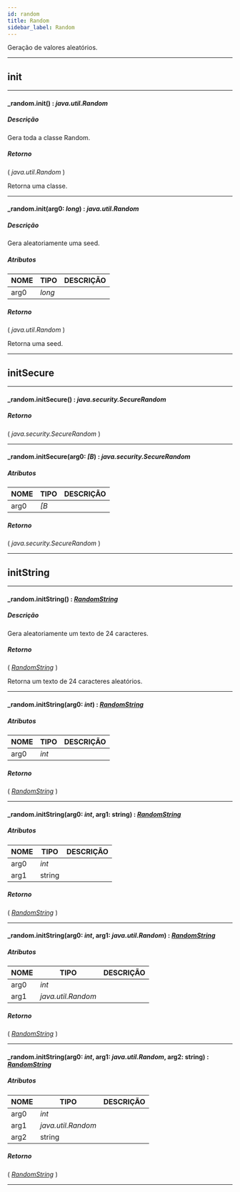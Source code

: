 ```yaml
---
id: random
title: Random
sidebar_label: Random
---
```


Geração de valores aleatórios.

---

## init

---

#### _random.init() : _java.util.Random_
##### Descrição

Gera toda a classe Random.

##### Retorno

( _java.util.Random_ )

Retorna uma classe.

---

#### _random.init(arg0: _long_) : _java.util.Random_
##### Descrição

Gera aleatoriamente uma seed.

##### Atributos

| NOME | TIPO | DESCRIÇÃO |
|---|---|---|
| arg0 | _long_ |   |

##### Retorno

( _java.util.Random_ )

Retorna uma seed.

---

## initSecure

---

#### _random.initSecure() : _java.security.SecureRandom_
##### Retorno

( _java.security.SecureRandom_ )


---

#### _random.initSecure(arg0: _[B_) : _java.security.SecureRandom_
##### Atributos

| NOME | TIPO | DESCRIÇÃO |
|---|---|---|
| arg0 | _[B_ |   |

##### Retorno

( _java.security.SecureRandom_ )


---

## initString

---

#### _random.initString() : _[RandomString](../../objects/RandomString)_
##### Descrição

Gera aleatoriamente um texto de 24 caracteres.

##### Retorno

( _[RandomString](../../objects/RandomString)_ )

Retorna um texto de 24 caracteres aleatórios.

---

#### _random.initString(arg0: _int_) : _[RandomString](../../objects/RandomString)_
##### Atributos

| NOME | TIPO | DESCRIÇÃO |
|---|---|---|
| arg0 | _int_ |   |

##### Retorno

( _[RandomString](../../objects/RandomString)_ )


---

#### _random.initString(arg0: _int_, arg1: string) : _[RandomString](../../objects/RandomString)_
##### Atributos

| NOME | TIPO | DESCRIÇÃO |
|---|---|---|
| arg0 | _int_ |   |
| arg1 | string |   |

##### Retorno

( _[RandomString](../../objects/RandomString)_ )


---

#### _random.initString(arg0: _int_, arg1: _java.util.Random_) : _[RandomString](../../objects/RandomString)_
##### Atributos

| NOME | TIPO | DESCRIÇÃO |
|---|---|---|
| arg0 | _int_ |   |
| arg1 | _java.util.Random_ |   |

##### Retorno

( _[RandomString](../../objects/RandomString)_ )


---

#### _random.initString(arg0: _int_, arg1: _java.util.Random_, arg2: string) : _[RandomString](../../objects/RandomString)_
##### Atributos

| NOME | TIPO | DESCRIÇÃO |
|---|---|---|
| arg0 | _int_ |   |
| arg1 | _java.util.Random_ |   |
| arg2 | string |   |

##### Retorno

( _[RandomString](../../objects/RandomString)_ )


---

